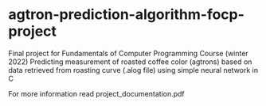 # agtron-prediction-algorithm-focp-project

Final project for Fundamentals of Computer Programming Course (winter 2022)
Predicting measurement of roasted coffee color (agtrons)
based on data retrieved from roasting curve (.alog file)
using simple neural network in C

For more information read project_documentation.pdf
